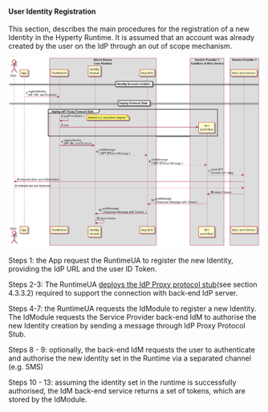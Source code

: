 #### User Identity Registration

This section, describes the main procedures for the registration of a new Identity in the Hyperty Runtime. It is assumed that an account was already created by the user on the IdP through an out of scope mechanism.

![Figure @runtime-ident-man-user-registration: User registration](user-registration.png)

Steps 1: the App request the RuntimeUA to register the new Identity, providing the IdP URL and the user ID Token.

Steps 2-3: The RuntimeUA [deploys the IdP Proxy protocol stub](../basics/deploy-protostub.md)(see section 4.3.3.2) required to support the connection with back-end IdP server.

Steps 4-7: the RuntimeUA requests the IdModule to register a new Identity. The IdModule requests the Service Provider back-end IdM to authorise the new Identity creation by sending a message through IdP Proxy Protocol Stub.

Steps 8 - 9: optionally, the back-end IdM requests the user to authenticate and authorise the new identity set in the Runtime via a separated channel (e.g. SMS)

Steps 10 - 13: assuming the identity set in the runtime is successfully authorised, the IdM back-end service returns a set of tokens, which are stored by the IdModule.
